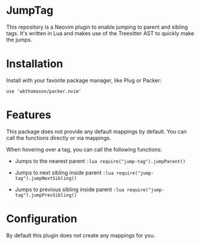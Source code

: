 # JumpTag

This repository is a Neovim plugin to enable jumping to parent and sibling tags. It's written in Lua and makes use of the Treesitter AST to quickly make the jumps.

# Installation

Install with your favorite package manager, like Plug or Packer:

```
use 'wbthomason/packer.nvim'
```

# Features

This package does not provide any default mappings by default. You can call the functions directly or via mappings.

When hovering over a tag, you can call the following functions:

- Jumps to the nearest parent
`:lua require("jump-tag").jumpParent()`

- Jumps to next sibling inside parent
`:lua require("jump-tag").jumpNextSibling()`

- Jumps to previous sibling inside parent
`:lua require("jump-tag").jumpPrevSibling()`

# Configuration

By default this plugin does not create any mappings for you.
